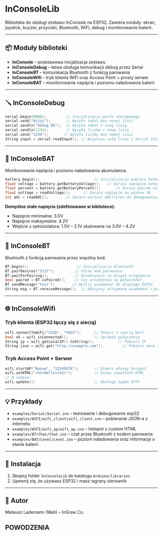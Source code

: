 # InConsoleLib

Biblioteka do obsługi zestawu InConsole na ESP32.
Zawiera moduły: ekran, joystick, buzzer, przyciski, Bluetooth, WiFi, debug i monitorowanie baterii.

---

## 📦 Moduły biblioteki

- **InConsole** – podstawowa inicjalizacja zestawu
- **InConsoleDebug** – łatwa obsługa komunikacji debug przez Serial
- **InConsoleBT** – komunikacja Bluetooth z funkcją parowania
- **InConsoleWifi** – tryb klienta WiFi oraz Access Point + prosty serwer
- **InConsoleBAT** – monitorowanie napięcia i poziomu naładowania baterii

---

## 🪛 InConsoleDebug

```cpp
serial.begin(9600);         // Inicjalizacja portu szeregowego
serial.send("Witaj");       // Wysyła tekst bez nowej linii
serial.sendln("Debug OK");  // Wysyła tekst z nową linią
serial.sendln(1234);        // Wysyła liczbę z nową linią
serial.send("1234");       // Wysyła liczbę bez nowej linii
String input = serial.readInput(); // Wczytuje całą linię z Serial (blokujące)
```

---

## 🔋 InConsoleBAT

Monitorowanie napięcia i poziomu naładowania akumulatora.

```cpp
battery.begin();                         // Inicjalizacja pomiaru baterii na pinie ADC
float voltage = battery.getBatteryVoltage();   // Zwraca napięcie baterii w V (np. 3.85V)
float percent = battery.getBatteryPercent();       // Zwraca poziom naładowania (0-100%)
float voltage = readVoltage();      // Zwraca napięcie na pinnie 36
int adc = readADC();        // Zwraca wartość ADC(tylko do debugowania, raczej nie używane)
```

**Domyślne stałe napięcia (zdefiniowane w bibliotece):**
- Napięcie minimalne: 3.0V
- Napięcie maksymalne: 4.2V
- Wejście z optoizolatora: 1.5V – 2.1V skalowane na 3.0V – 4.2V

---

## 📡 InConsoleBT

Bluetooth z funkcją parowania przez wspólny kod:

```cpp
BT.begin();                      // Inicjalizacja Bluetooth
BT.pairDevices("2137");         // Ustaw kod parowania
BT.waitForPairing();            // Oczekiwanie na drugie urządzenie
bool paired = BT.isPaired();    // Czy urządzenia są połączone?
BT.sendMessage("test");        // Wyślij wiadomość do drugiego ESP32
String msg = BT.receiveMessage();  // Odczytaj otrzymaną wiadomość (jeśli przyszła)
```

---

## 🌐 InConsoleWifi

### Tryb klienta (ESP32 łączy się z siecią)

```cpp
wifi.connectToWiFi("SSID", "PASS");      // Połącz z siecią WiFi
bool ok = wifi.isConnected();            // Sprawdź połączenie
String ip = wifi.getLocalIP().toString();           // Pobierz IP
String json = wifi.get("http://example.com");         // Pobierz dane z internetu
```

### Tryb Access Point + Serwer

```cpp
wifi.startAP("Nazwa", "12345678");       // Utwórz własny hotspot
wifi.setHTML("<h1>Hello</h1>");          // Ustaw zawartość HTML
// W loopie:
wifi.update();                           // Obsługa żądań HTTP
```

---

## 💡 Przykłady

- `examples/Serial/Serial.ino` – testowanie i debugowanie esp32
- `examples/WIFI/wifi_client/wifi_client.ino` – pobieranie JSON-a z internetu
- `examples/WIFI/wifi_ap/wifi_ap.ino` – hotspot z custom HTML
- `examples/BT/Chat/Chat.ino` – czat przez Bluetooth z kodem parowania
- `examples/BAT/Level/Level.ino` – poziom naładowania oraz informacje o stanie baterii

---

## 📁 Instalacja

1. Skopiuj folder `InConsoleLib` do katalogu `Arduino/libraries`
2. Upewnij się, że używasz ESP32 i masz wgrany sterownik

---

## 🧠 Autor

Mateusz Lademann (Mati) – InGraw Co.

## POWODZENIA
